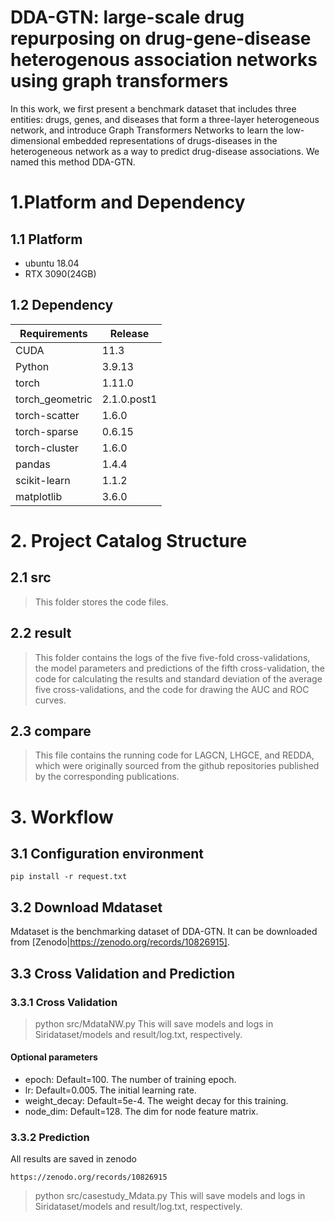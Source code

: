 DDA-GTN: large-scale drug repurposing on drug-gene-disease heterogenous association networks using graph transformers
==
In this work, we first present a benchmark dataset that includes three entities: drugs, genes, and diseases that form a three-layer heterogeneous network, and introduce Graph Transformers Networks to learn the low-dimensional embedded representations of drugs-diseases in the heterogeneous network as a way to predict drug-disease associations. We named this method DDA-GTN.

# 1.Platform and Dependency
## 1.1 Platform
- ubuntu 18.04
- RTX 3090(24GB)


## 1.2 Dependency
| Requirements      | Release                                |
| --------- | ----------------------------------- |
| CUDA     | 11.3                     |
| Python     | 3.9.13                     |
| torch     | 1.11.0                     |
| torch_geometric     | 2.1.0.post1                     |
| torch-scatter     | 1.6.0                     |
| torch-sparse     | 0.6.15                     |
| torch-cluster     | 1.6.0                     |
| pandas     | 1.4.4                     |
| scikit-learn     | 1.1.2                     |
| matplotlib     | 3.6.0                     |

# 2. Project Catalog Structure
## 2.1 src
> This folder stores the code files.

## 2.2 result
> This folder contains the logs of the five five-fold cross-validations, the model parameters and predictions of the fifth cross-validation, the code for calculating the results and standard deviation of the average five cross-validations, and the code for drawing the AUC and ROC curves.

## 2.3 compare
> This file contains the running code for LAGCN, LHGCE, and REDDA, which were originally sourced from the github repositories published by the corresponding publications.

# 3. Workflow
## 3.1 Configuration environment
```
pip install -r request.txt
```
## 3.2 Download Mdataset

Mdataset is the benchmarking dataset of DDA-GTN. It can be downloaded from [Zenodo|https://zenodo.org/records/10826915].

## 3.3 Cross Validation and Prediction
### 3.3.1 Cross Validation
> python src/MdataNW.py
This will save models and logs in Siridataset/models and result/log.txt, respectively.
#### Optional parameters
- epoch: Default=100. The number of training epoch.
- lr: Default=0.005. The initial learning rate.
- weight_decay: Default=5e-4. The weight decay for this training.
- node_dim: Default=128. The dim for node feature matrix.

### 3.3.2 Prediction
All results are saved in zenodo
```
https://zenodo.org/records/10826915
```
> python src/casestudy_Mdata.py
> This will save models and logs in Siridataset/models and result/log.txt, respectively.








